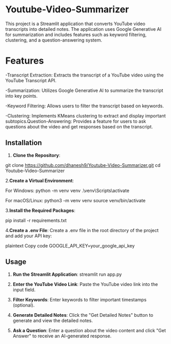 # Youtube-Video-Summarizer
This project is a Streamlit application that converts YouTube video transcripts into detailed notes. The application uses Google Generative AI for summarization and includes features such as keyword filtering, clustering, and a question-answering system.

# Features
-Transcript Extraction: Extracts the transcript of a YouTube video using the YouTube Transcript API.

-Summarization: Utilizes Google Generative AI to summarize the transcript into key points.

-Keyword Filtering: Allows users to filter the transcript based on keywords.

-Clustering: Implements KMeans clustering to extract and display important subtopics.Question-Answering: Provides a feature for users to ask questions about the video and get responses based on the transcript.

## Installation

1. **Clone the Repository**:

git clone https://github.com/dhanesh9/Youtube-Video-Summarizer.git
cd Youtube-Video-Summarizer

2.**Create a Virtual Environment**:

For Windows:
python -m venv venv
.\venv\Scripts\activate

For macOS/Linux:
python3 -m venv venv
source venv/bin/activate

3.**Install the Required Packages**:

pip install -r requirements.txt

4.**Create a .env File**:
Create a .env file in the root directory of the project and add your API key:

plaintext
Copy code
GOOGLE_API_KEY=your_google_api_key

## Usage
1. **Run the Streamlit Application**: streamlit run app.py

2. **Enter the YouTube Video Link**:
Paste the YouTube video link into the input field.

3. **Filter Keywords**:
Enter keywords to filter important timestamps (optional).

4. **Generate Detailed Notes**:
Click the "Get Detailed Notes" button to generate and view the detailed notes.

5. **Ask a Question**:
Enter a question about the video content and click "Get Answer" to receive an AI-generated response.
